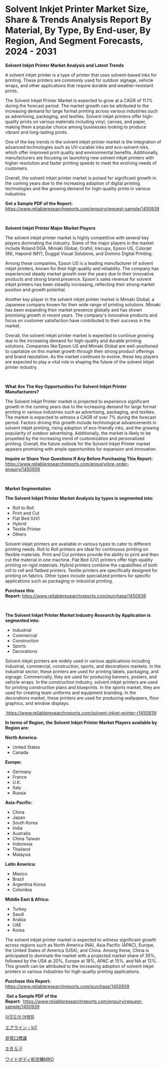 <p><h1>Solvent Inkjet Printer Market Size, Share & Trends Analysis Report By Material, By Type, By End-user, By Region, And Segment Forecasts, 2024 - 2031</h1></p><p><strong>Solvent Inkjet Printer Market Analysis and Latest Trends</strong></p>
<p><p>A solvent inkjet printer is a type of printer that uses solvent-based inks for printing. These printers are commonly used for outdoor signage, vehicle wraps, and other applications that require durable and weather-resistant prints.</p><p>The Solvent Inkjet Printer Market is expected to grow at a CAGR of 11.1% during the forecast period. The market growth can be attributed to the increasing demand for large format printing across various industries such as advertising, packaging, and textiles. Solvent inkjet printers offer high-quality prints on various materials including vinyl, canvas, and paper, making them a popular choice among businesses looking to produce vibrant and long-lasting prints.</p><p>One of the key trends in the solvent inkjet printer market is the integration of advanced technologies such as UV-curable inks and eco-solvent inks, which offer improved print quality and environmental benefits. Additionally, manufacturers are focusing on launching new solvent inkjet printers with higher resolution and faster printing speeds to meet the evolving needs of customers.</p><p>Overall, the solvent inkjet printer market is poised for significant growth in the coming years due to the increasing adoption of digital printing technologies and the growing demand for high-quality prints in various industries.</p></p>
<p><strong>Get a Sample PDF of the Report:&nbsp;</strong> <a href="https://www.reliableresearchreports.com/enquiry/request-sample/1450939">https://www.reliableresearchreports.com/enquiry/request-sample/1450939</a></p>
<p>&nbsp;</p>
<p><strong>Solvent Inkjet Printer Major Market Players</strong></p>
<p><p>The solvent inkjet printer market is highly competitive with several key players dominating the industry. Some of the major players in the market include Roland DGA, Mimaki Global, Orafol, Inkcups, Epson US, Colorjet (IN), Hapond (MY), Duggal Visual Solutions, and Domino Digital Printing.</p><p>Among these companies, Epson US is a leading manufacturer of solvent inkjet printers, known for their high quality and reliability. The company has experienced steady market growth over the years due to their innovative products and strong brand presence. Epson's sales revenue for solvent inkjet printers has been steadily increasing, reflecting their strong market position and growth potential.</p><p>Another key player in the solvent inkjet printer market is Mimaki Global, a Japanese company known for their wide range of printing solutions. Mimaki has been expanding their market presence globally and has shown promising growth in recent years. The company's innovative products and focus on customer satisfaction have contributed to their success in the market.</p><p>Overall, the solvent inkjet printer market is expected to continue growing due to the increasing demand for high-quality and durable printing solutions. Companies like Epson US and Mimaki Global are well-positioned to capitalize on this market growth through their strong product offerings and brand reputation. As the market continues to evolve, these key players are expected to play a vital role in shaping the future of the solvent inkjet printer industry.</p></p>
<p>&nbsp;</p>
<p><strong>What Are The Key Opportunities For Solvent Inkjet Printer Manufacturers?</strong></p>
<p><p>The Solvent Inkjet Printer market is projected to experience significant growth in the coming years due to the increasing demand for large format printing in various industries such as advertising, packaging, and textiles. The market is expected to witness a CAGR of over 7% during the forecast period. Factors driving this growth include technological advancements in solvent inkjet printing, rising adoption of eco-friendly inks, and the growing popularity of outdoor advertising. Additionally, the market is likely to be propelled by the increasing trend of customization and personalized printing. Overall, the future outlook for the Solvent Inkjet Printer market appears promising with ample opportunities for expansion and innovation.</p></p>
<p><strong>Inquire or Share Your Questions If Any Before Purchasing This Report:</strong> <a href="https://www.reliableresearchreports.com/enquiry/pre-order-enquiry/1450939">https://www.reliableresearchreports.com/enquiry/pre-order-enquiry/1450939</a></p>
<p>&nbsp;</p>
<p><strong>Market Segmentation</strong></p>
<p><strong>The Solvent Inkjet Printer Market Analysis by types is segmented into:</strong></p>
<p><ul><li>Roll to Roll</li><li>Print and Cut</li><li>Flat Bed (UV)</li><li>Hybrid</li><li>Textile Printer</li><li>Others</li></ul></p>
<p><p>Solvent inkjet printers are available in various types to cater to different printing needs. Roll to Roll printers are ideal for continuous printing on flexible materials. Print and Cut printers provide the ability to print and then cut the material in one machine. Flat Bed (UV) printers offer high-quality printing on rigid materials. Hybrid printers combine the capabilities of both roll to roll and flatbed printers. Textile printers are specifically designed for printing on fabrics. Other types include specialized printers for specific applications such as packaging or industrial printing.</p></p>
<p><strong>Purchase this Report:&nbsp;</strong><a href="https://www.reliableresearchreports.com/purchase/1450939">https://www.reliableresearchreports.com/purchase/1450939</a></p>
<p>&nbsp;</p>
<p><strong>The Solvent Inkjet Printer Market Industry Research by Application is segmented into:</strong></p>
<p><ul><li>Industrial</li><li>Commercial</li><li>Construction</li><li>Sports</li><li>Decorations</li></ul></p>
<p><p>Solvent inkjet printers are widely used in various applications including industrial, commercial, construction, sports, and decorations markets. In the industrial sector, these printers are used for printing labels, packaging, and signage. Commercially, they are used for producing banners, posters, and vehicle wraps. In the construction industry, solvent inkjet printers are used for printing construction plans and blueprints. In the sports market, they are used for creating team uniforms and equipment branding. In the decorations market, these printers are used for producing wallpapers, floor graphics, and window displays.</p></p>
<p><a href="https://www.reliableresearchreports.com/solvent-inkjet-printer-r1450939">&nbsp;https://www.reliableresearchreports.com/solvent-inkjet-printer-r1450939</a></p>
<p><strong>In terms of Region, the Solvent Inkjet Printer Market Players available by Region are:</strong></p>
<p>
    <p> <strong> North America: </strong>
        <ul>
            <li>United States</li>
            <li>Canada</li>
        </ul>
        </p> 
    <p> <strong> Europe: </strong>
        <ul>
            <li>Germany</li>
            <li>France</li>
            <li>U.K.</li>
            <li>Italy</li>
            <li>Russia</li>
        </ul>
        </p> 
    <p> <strong> Asia-Pacific: </strong>
        <ul>
            <li>China</li>
            <li>Japan</li>
            <li>South Korea</li>
            <li>India</li>
            <li>Australia</li>
            <li>China Taiwan</li>
            <li>Indonesia</li>
            <li>Thailand</li>
            <li>Malaysia</li>
        </ul>
        </p> 
    <p> <strong> Latin America: </strong>
        <ul>
            <li>Mexico</li>
            <li>Brazil</li>
            <li>Argentina Korea</li>
            <li>Colombia</li>
        </ul>
        </p> 
    <p> <strong> Middle East & Africa: </strong>
        <ul>
            <li>Turkey</li>
            <li>Saudi</li>
            <li>Arabia</li>
            <li>UAE</li>
            <li>Korea</li>
        </ul>
    </p>
    </p>
<p><p>The solvent inkjet printer market is expected to witness significant growth across regions such as North America (NA), Asia Pacific (APAC), Europe, the United States of America (USA), and China. Among these, China is anticipated to dominate the market with a projected market share of 35%, followed by the USA at 20%, Europe at 18%, APAC at 15%, and NA at 12%. This growth can be attributed to the increasing adoption of solvent inkjet printers in various industries for high-quality printing applications.</p></p>
<p><strong>Purchase this Report: </strong><a href="https://www.reliableresearchreports.com/purchase/1450939">https://www.reliableresearchreports.com/purchase/1450939</a></p>
<p>&nbsp;<strong>Get a Sample PDF of the Report:&nbsp;&nbsp;</strong><a href="https://www.reliableresearchreports.com/enquiry/request-sample/1450939">https://www.reliableresearchreports.com/enquiry/request-sample/1450939</a></p>
<p><strong></strong></p>
<p><p><a href="https://medium.com/@tonyolfson67562023/%EC%95%84%EC%9B%83%EB%8F%84%EC%96%B4-%EC%9D%98%EB%A5%98-%EC%8B%9C%EC%9E%A5-%EA%B7%9C%EB%AA%A8-%EC%8B%9C%EC%9E%A5-%EC%A0%84%EB%A7%9D%EA%B3%BC-%EC%8B%9C%EC%9E%A5-%EC%98%88%EC%B8%A1-2024%EB%85%84%EB%B6%80%ED%84%B0-2031%EB%85%84%EA%B9%8C%EC%A7%80-b2ac81a4e5d1">아웃도어 어패럴</a></p><p><a href="https://medium.com/@austinallan03/%E8%88%AA%E7%A9%BA%E4%BC%9A%E7%A4%BE%E3%81%AEiot%E5%B8%82%E5%A0%B4-%E5%B8%82%E5%A0%B4%E3%82%B7%E3%82%A7%E3%82%A2-%E5%B8%82%E5%A0%B4%E3%83%88%E3%83%AC%E3%83%B3%E3%83%89-%E3%81%8A%E3%82%88%E3%81%B3%E5%B0%86%E6%9D%A5%E3%81%AE%E6%88%90%E9%95%B7%E3%82%92%E6%8E%A2%E3%82%8B-03abcb56af9e">エアライン・IoT</a></p><p><a href="https://github.com/bucuel854722/Market-Research-Report-List-1/blob/main/154002629149.md">非常口標識</a></p><p><a href="https://github.com/TimmyMann6767/Market-Research-Report-List-1/blob/main/992647826835.md">조경 도구</a></p><p><a href="https://medium.com/@linabernier2023/%E3%83%AF%E3%82%A4%E3%83%89%E3%83%9C%E3%83%87%E3%82%A3%E6%A9%9Fmro%E5%B8%82%E5%A0%B4%E8%A6%8F%E6%A8%A1-cagr-%E3%83%88%E3%83%AC%E3%83%B3%E3%83%89-2024-2030-f49feed3b6e8">ワイドボディ航空機MRO</a></p></p>